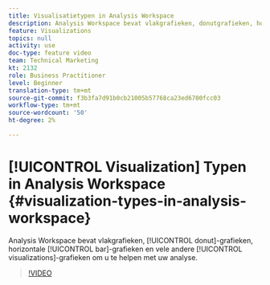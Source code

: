 ```yaml
---
title: Visualisatietypen in Analysis Workspace
description: Analysis Workspace bevat vlakgrafieken, donutgrafieken, horizontale staafgrafieken en vele andere visualisaties die u helpen bij uw analyse.
feature: Visualizations
topics: null
activity: use
doc-type: feature video
team: Technical Marketing
kt: 2132
role: Business Practitioner
level: Beginner
translation-type: tm+mt
source-git-commit: f3b3fa7d91b0cb21005b57768ca23ed6700fcc03
workflow-type: tm+mt
source-wordcount: '50'
ht-degree: 2%

---
```



# [!UICONTROL Visualization] Typen in Analysis Workspace  {#visualization-types-in-analysis-workspace}

Analysis Workspace bevat vlakgrafieken, [!UICONTROL donut]-grafieken, horizontale [!UICONTROL bar]-grafieken en vele andere [!UICONTROL visualizations]-grafieken om u te helpen met uw analyse.

>[!VIDEO](https://video.tv.adobe.com/v/23994/?quality=12)
